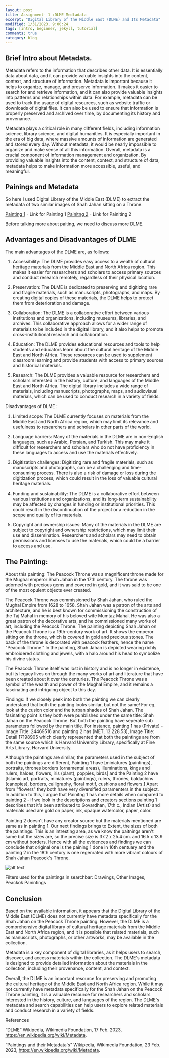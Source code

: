 ```yaml
---
layout: post
title: Assignment- 1 :DLME Medtadata 
excerpt: "Digital Library of the Middle East (DLME) and Its Metadata"
modified: 1/31/2023, 9:00:24
tags: [intro, beginner, jekyll, tutorial]
comments: true
category: blog
---
```


## Brief Intro about Metadata. 

Metadata refers to the information that describes other data. It is essentially data about data, and it can provide valuable insights into the content, context, and structure of information. Metadata is important because it helps to organize, manage, and preserve information. It makes it easier to search for and retrieve information, and it can also provide valuable insights into patterns and relationships within data. For example, metadata can be used to track the usage of digital resources, such as website traffic or downloads of digital files. It can also be used to ensure that information is properly preserved and archived over time, by documenting its history and provenance.

Metadata plays a critical role in many different fields, including information science, library science, and digital humanities. It is especially important in the era of big data, where massive amounts of information are generated and stored every day. Without metadata, it would be nearly impossible to organize and make sense of all this information. Overall, metadata is a crucial component of information management and organization. By providing valuable insights into the content, context, and structure of data, metadata helps to make information more accessible, useful, and meaningful.

## Painings and Metadata 

So here I used Digital Library of the Middle East (DLME) to extract the metadata of two similar images of Shah Jahan sitting on a Throne. 

[Painting 1](https://dlmenetwork.org/library/catalog/harvard_scw-11166) - Link for Painting 1 
[Painitng 2](https://dlmenetwork.org/library/catalog/harvard_scw-6446) - Link for Painiting 2 

Before talking more about paiting, we need to discuss more DLME. 

## Advantages and Disadvantages of DLME

The main advantages of the DLME are, as follows:

1) Accessibility: The DLME provides easy access to a wealth of cultural heritage materials from the Middle East and North Africa region. This makes it easier for researchers and scholars to access primary sources and conduct research remotely, regardless of their physical location.

2) Preservation: The DLME is dedicated to preserving and digitizing rare and fragile materials, such as manuscripts, photographs, and maps. By creating digital copies of these materials, the DLME helps to protect them from deterioration and damage.

3) Collaboration: The DLME is a collaborative effort between various institutions and organizations, including museums, libraries, and archives. This collaborative approach allows for a wider range of materials to be included in the digital library, and it also helps to promote cross-institutional research and collaboration.

4) Education: The DLME provides educational resources and tools to help students and educators learn about the cultural heritage of the Middle East and North Africa. These resources can be used to supplement classroom learning and provide students with access to primary sources and historical materials.

5) Research: The DLME provides a valuable resource for researchers and scholars interested in the history, culture, and languages of the Middle East and North Africa. The digital library includes a wide range of materials, including manuscripts, photographs, maps, and audiovisual materials, which can be used to conduct research in a variety of fields.

Disadvantages of DLME : 
1) Limited scope: The DLME currently focuses on materials from the Middle East and North Africa region, which may limit its relevance and usefulness to researchers and scholars in other parts of the world.

2) Language barriers: Many of the materials in the DLME are in non-English languages, such as Arabic, Persian, and Turkish. This may make it difficult for researchers and scholars who do not have proficiency in these languages to access and use the materials effectively.

3) Digitization challenges: Digitizing rare and fragile materials, such as manuscripts and photographs, can be a challenging and time-consuming process. There is also a risk of damage or loss during the digitization process, which could result in the loss of valuable cultural heritage materials.

4) Funding and sustainability: The DLME is a collaborative effort between various institutions and organizations, and its long-term sustainability may be affected by changes in funding or institutional priorities. This could result in the discontinuation of the project or a reduction in the scope and quality of its materials.

5) Copyright and ownership issues: Many of the materials in the DLME are subject to copyright and ownership restrictions, which may limit their use and dissemination. Researchers and scholars may need to obtain permissions and licenses to use the materials, which could be a barrier to access and use.

## The Painting: 

About this painting: The Peacock Throne was a magnificent throne made for the Mughal emperor Shah Jahan in the 17th century. The throne was adorned with precious gems and covered in gold, and it was said to be one of the most opulent objects ever created.

The Peacock Throne was commissioned by Shah Jahan, who ruled the Mughal Empire from 1628 to 1658. Shah Jahan was a patron of the arts and architecture, and he is best known for commissioning the construction of the Taj Mahal in memory of his beloved wife Mumtaz Mahal. He was also a great patron of the decorative arts, and he commissioned many works of art, including the Peacock Throne. The painting depicting Shah Jahan on the Peacock Throne is a 19th-century work of art. It shows the emperor sitting on the throne, which is covered in gold and precious stones. The back of the throne is decorated with peacock feathers, hence the name "Peacock Throne." In the painting, Shah Jahan is depicted wearing richly embroidered clothing and jewels, with a halo around his head to symbolize his divine status.

The Peacock Throne itself was lost in history and is no longer in existence, but its legacy lives on through the many works of art and literature that have been created about it over the centuries. The Peacock Throne was a symbol of the wealth and power of the Mughal Empire, and it remains a fascinating and intriguing object to this day.

Findings: If we closely peek into both the painting we can clearly understand that both the painting looks similar, but not the same! For eg, look at the cusion color and the turban shades of Shah Jahan. The fasinating point is they both were punblished under the same title: Shah Jahan on the Peacock Throne. But both the painting have seperate sub parameters followed by the main title. For instance, painting 1 has (Private) - Image Title: 24469516 and painting 2 has (MET, 13.228.53), Image Title: Detail 17198905 which clearly represented that both the paintings are from the same source which is Harvard University Library, specifically at Fine Arts Library, Harvard University. 

Although the paintings are similar, the parameters used in the subject of both the paintings are different, Painting 1 have [miniatures (paintings), portraits, thrones
borders (ornamental areas), illuminations, kings and rulers, haloes, flowers, iris (plant), poppies, birds] and the Painting 2 have [Islamic art, portraits, miniatures (paintings), rulers, thrones, baldachins (canopies), borders, calligraphy, floral motif, cushions and flowers.] Apart from "flowers" they both have very diversified paramenters in the subject. In addition to this, I argue that Painitng 1 has more details when compared to painting 2 - if we look in the descriptions and creators sections painting 1 describes that it's been attributed to Govardhan, 17th c., Indian (Artist) and materials used are gold on paper, ink, opaque watercolor, paper, color. 

Painting 2 doesn't have any creator source but the materials mentioned are same as in painting 1. Our next findings brings to Extent, the sizes of both the paintings. This is an intresting area, as we know the paitnings aren't same but the sizes are, so the precise size is 37.2 x 25.4 cm. and 16.5 x 13.9 cm without borders. Hence with all the evidences and findings we can conclude that original one is the paining 1 done in 16th centuary and the painting 2 in the 18th century is one regenrated with more vibrant colours of Shah Jahan Peacock's Throne. 


![alt text](Md.png)

Filters used for the paintings in searchbar: Drawings, Other Images, Peackok Panintings 

## Conclusion 

Based on the available information, it appears that the Digital Library of the Middle East (DLME) does not currently have metadata specifically for the Shah Jahan on the Peacock Throne painting. However, the DLME is a comprehensive digital library of cultural heritage materials from the Middle East and North Africa region, and it is possible that related materials, such as manuscripts, photographs, or other artworks, may be available in the collection.

Metadata is a key component of digital libraries, as it helps users to search, discover, and access materials within the collection. The DLME's metadata is designed to provide detailed information about the materials in the collection, including their provenance, content, and context.

Overall, the DLME is an important resource for preserving and promoting the cultural heritage of the Middle East and North Africa region. While it may not currently have metadata specifically for the Shah Jahan on the Peacock Throne painting, it is a valuable resource for researchers and scholars interested in the history, culture, and languages of the region. The DLME's metadata and search capabilities can help users to explore related materials and conduct research in a variety of fields.

References

“DLME” Wikipedia, Wikimedia Foundation, 17 Feb. 2023, https://en.wikipedia.org/wiki/Metadata. 

“Paintings and their Metadata's" Wikipedia, Wikimedia Foundation, 23 Feb. 2023, https://en.wikipedia.org/wiki/Metadata. 